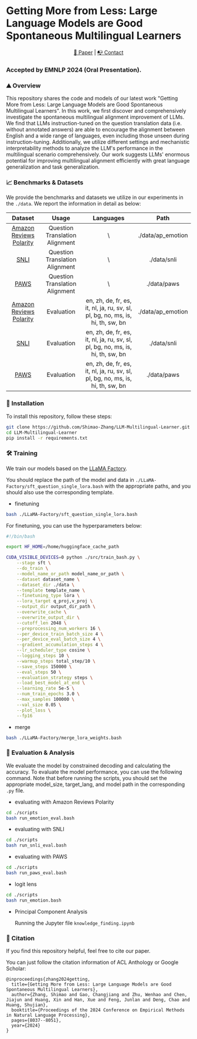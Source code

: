 # Getting More from Less: Large Language Models are Good Spontaneous Multilingual Learners

<p align="center">
  <a href="https://arxiv.org/abs/2405.13816"> 📃 Paper</a> |  
  <a href="https://shimao-zhang.github.io/"> 📭 Contact</a> 
</p>

### Accepted by EMNLP 2024 (Oral Presentation).

### :mountain: Overview

This repository shares the code and models of our latest work "Getting More from Less: Large Language Models are Good Spontaneous Multilingual Learners". In this work, we first discover and comprehensively investigate the spontaneous multilingual alignment improvement of LLMs. We find that LLMs instruction-tuned on the question translation data (i.e. without annotated answers) are able to encourage the alignment between English and a wide range of languages, even including those unseen during instruction-tuning. Additionally, we utilize different settings and mechanistic interpretability methods to analyze the LLM's performance in the multilingual scenario comprehensively. Our work suggests LLMs' enormous potential for improving multilingual alignment efficiently with great language generalization and task generalization.

### :chart_with_upwards_trend: Benchmarks & Datasets

We provide the benchmarks and datasets we utilize in our experiments in the `./data`. We report the information in detail as below:

|                           Dataset                            |             Usage              |                          Languages                           |       Path        |
| :----------------------------------------------------------: | :----------------------------: | :----------------------------------------------------------: | :---------------: |
| [Amazon Reviews Polarity](https://huggingface.co/datasets/amazon_polarity/viewer/amazon_polarity/train) | Question Translation Alignment |                              \                               | ./data/ap_emotion |
| [SNLI](https://huggingface.co/datasets/stanfordnlp/snli/viewer/plain_text/train) | Question Translation Alignment |                              \                               |    ./data/snli    |
| [PAWS](https://huggingface.co/datasets/google-research-datasets/paws/viewer/labeled_final/train) | Question Translation Alignment |                              \                               |    ./data/paws    |
| [Amazon Reviews Polarity](https://huggingface.co/datasets/amazon_polarity/viewer/amazon_polarity/test) |           Evaluation           | en, zh, de, fr, es, it, nl, ja, ru, sv, sl, pl, bg, no, ms, is, hi, th, sw, bn | ./data/ap_emotion |
| [SNLI](https://huggingface.co/datasets/stanfordnlp/snli/viewer/plain_text/test) |           Evaluation           | en, zh, de, fr, es, it, nl, ja, ru, sv, sl, pl, bg, no, ms, is, hi, th, sw, bn |    ./data/snli    |
| [PAWS](https://huggingface.co/datasets/google-research-datasets/paws/viewer/labeled_final/test) |           Evaluation           | en, zh, de, fr, es, it, nl, ja, ru, sv, sl, pl, bg, no, ms, is, hi, th, sw, bn |    ./data/paws    |

### :jigsaw: Installation

To install this repository, follow these steps:

```bash
git clone https://github.com/Shimao-Zhang/LLM-Multilingual-Learner.git
cd LLM-Multilingual-Learner
pip install -r requirements.txt
```

### :hammer_and_wrench: Training

We train our models based on the [LLaMA Factory](https://github.com/hiyouga/LLaMA-Factory). 

You should replace the path of the model and data in `./LLaMA-Factory/sft_question_single_lora.bash` with the appropriate paths, and you should also use the corresponding template.

* finetuning

```bash
bash ./LLaMA-Factory/sft_question_single_lora.bash
```

For finetuning, you can use the hyperparameters below:

```bash
#!/bin/bash

export HF_HOME=/home/huggingface_cache_path

CUDA_VISIBLE_DEVICES=0 python ./src/train_bash.py \
    --stage sft \
    --do_train \
    --model_name_or_path model_name_or_path \
    --dataset dataset_name \
    --dataset_dir ./data \
    --template template_name \
    --finetuning_type lora \
    --lora_target q_proj,v_proj \
    --output_dir output_dir_path \
    --overwrite_cache \
    --overwrite_output_dir \
    --cutoff_len 2048 \
    --preprocessing_num_workers 16 \
    --per_device_train_batch_size 4 \
    --per_device_eval_batch_size 4 \
    --gradient_accumulation_steps 4 \
    --lr_scheduler_type cosine \
    --logging_steps 10 \
    --warmup_steps total_step/10 \
    --save_steps 150000 \
    --eval_steps 50 \
    --evaluation_strategy steps \
    --load_best_model_at_end \
    --learning_rate 5e-5 \
    --num_train_epochs 3.0 \
    --max_samples 100000 \
    --val_size 0.05 \
    --plot_loss \
    --fp16
```

* merge

```bash
bash ./LLaMA-Factory/merge_lora_weights.bash
```

### :straight_ruler: Evaluation & Analysis

We evaluate the model by constrained decoding and calculating the accuracy. To evaluate the model performance, you can use the following command. Note that before running the scripts, you should set the appropriate model_size, target_lang, and model path in the corresponding `.py` file.

* evaluating with Amazon Reviews Polarity

```bash
cd ./scripts
bash run_emotion_eval.bash
```

* evaluating with SNLI

```bash
cd ./scripts
bash run_snli_eval.bash
```

* evaluating with PAWS

```bash
cd ./scripts
bash run_paws_eval.bash
```

* logit lens

```bash
cd ./scripts
bash run_emotion.bash
```

* Principal Component Analysis

  Running the Jupyter file `knowledge_finding.ipynb`

### :evergreen_tree: Citation

If you find this repository helpful, feel free to cite our paper.

You can just follow the citation information of ACL Anthology or Google Scholar:

```
@inproceedings{zhang2024getting,
  title={Getting More from Less: Large Language Models are Good Spontaneous Multilingual Learners},
  author={Zhang, Shimao and Gao, Changjiang and Zhu, Wenhao and Chen, Jiajun and Huang, Xin and Han, Xue and Feng, Junlan and Deng, Chao and Huang, Shujian},
  booktitle={Proceedings of the 2024 Conference on Empirical Methods in Natural Language Processing},
  pages={8037--8051},
  year={2024}
}
```